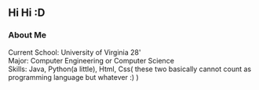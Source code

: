 ## Hi Hi :D

<!--
**coolBill223/coolBill223** is a ✨ _special_ ✨ repository because its `README.md` (this file) appears on your GitHub profile.

Here are some ideas to get you started:
- 🔭 I’m currently working on ...a
- 🌱 I’m currently learning ...
- 👯 I’m looking to collaborate on ...
- 🤔 I’m looking for help with ...
- 💬 Ask me about ...
- 📫 How to reach me: ...
- 😄 Pronouns: ...
- ⚡ Fun fact: ...
-->

### About Me
Current School: University of Virginia 28'      
Major: Computer Engineering or Computer Science  
Skills: Java, Python(a little), Html, Css( these two basically cannot count as programming language but whatever :) )  
